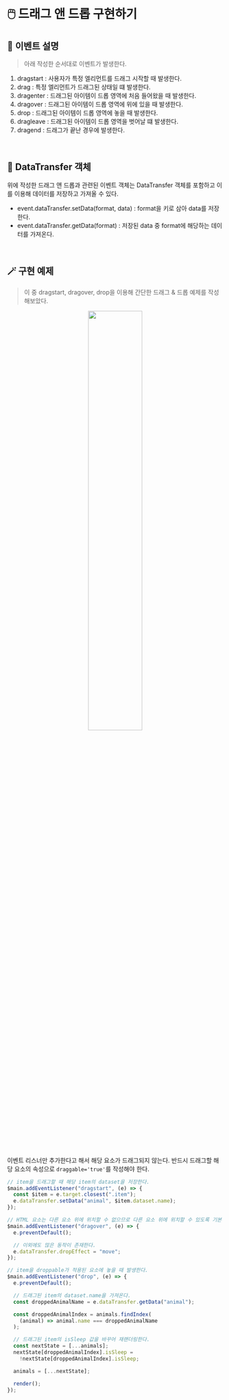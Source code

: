 # 🖱️ 드래그 앤 드롭 구현하기

## 📣 이벤트 설명

> 아래 작성한 순서대로 이벤트가 발생한다.

1. dragstart : 사용자가 특정 엘리먼트를 드래그 시작할 때 발생한다.
2. drag : 특정 엘리먼트가 드래그된 상태일 떄 발생한다.
3. dragenter : 드래그된 아이템이 드롭 영역에 처음 들어왔을 때 발생한다.
4. dragover : 드래그된 아이템이 드롭 영역에 위에 있을 때 발생한다.
5. drop : 드래그된 아이템이 드롭 영역에 놓을 때 발생한다.
6. dragleave : 드래그된 아이템이 드롭 영역을 벗어날 떄 발생한다.
7. dragend : 드래그가 끝난 경우에 발생한다.

<br />

## 🤔 DataTransfer 객체

위에 작성한 드래그 앤 드롭과 관련된 이벤트 객체는 DataTransfer 객체를 포함하고 이를 이용해 데이터를 저장하고 가져올 수 있다.

- event.dataTransfer.setData(format, data) : format을 키로 삼아 data를 저장한다.
- event.dataTransfer.getData(format) : 저장된 data 중 format에 해당하는 데이터를 가져온다.

<br />

## 🪄 구현 예제

> 이 중 dragstart, dragover, drop을 이용해 간단한 드래그 & 드롭 예제를 작성해보았다.

<p align="center">
   <img width="50%" src="https://user-images.githubusercontent.com/76807107/203584271-8a40db1c-fccc-4781-a08e-dd2c9df42f01.gif"/>
</p>

이벤트 리스너만 추가한다고 해서 해당 요소가 드래그되지 않는다. 반드시 드래그할 해당 요소의 속성으로 `draggable='true'`를 작성해야 한다.

```javascript
// item을 드래그할 때 해당 item의 dataset을 저장한다.
$main.addEventListener("dragstart", (e) => {
  const $item = e.target.closest(".item");
  e.dataTransfer.setData("animal", $item.dataset.name);
});

// HTML 요소는 다른 요소 위에 위치할 수 없으므로 다른 요소 위에 위치할 수 있도록 기본 동작을 막아야 한다.
$main.addEventListener("dragover", (e) => {
  e.preventDefault();

  // 이외에도 많은 동작이 존재한다.
  e.dataTransfer.dropEffect = "move";
});

// item을 droppable가 적용된 요소에 놓을 때 발생한다.
$main.addEventListener("drop", (e) => {
  e.preventDefault();

  // 드래그된 item의 dataset.name을 가져온다.
  const droppedAnimalName = e.dataTransfer.getData("animal");

  const droppedAnimalIndex = animals.findIndex(
    (animal) => animal.name === droppedAnimalName
  );

  // 드래그된 item의 isSleep 값을 바꾸어 재랜더링한다.
  const nextState = [...animals];
  nextState[droppedAnimalIndex].isSleep =
    !nextState[droppedAnimalIndex].isSleep;

  animals = [...nextState];

  render();
});
```
